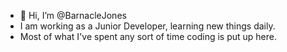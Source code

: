 - 👋 Hi, I’m @BarnacleJones
- I am working as a Junior Developer, learning new things daily.
- Most of what I've spent any sort of time coding is put up here.
<!---
BarnacleJones/BarnacleJones is a ✨ special ✨ repository because its `README.md` (this file) appears on your GitHub profile.
You can click the Preview link to take a look at your changes.
--->
